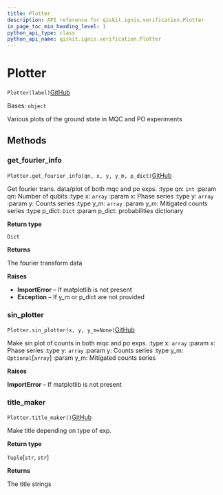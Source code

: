 ```yaml
---
title: Plotter
description: API reference for qiskit.ignis.verification.Plotter
in_page_toc_min_heading_level: 1
python_api_type: class
python_api_name: qiskit.ignis.verification.Plotter
---
```


# Plotter

<span id="qiskit.ignis.verification.Plotter" />

`Plotter(label)`[GitHub](https://github.com/qiskit-community/qiskit-ignis/tree/stable/0.7/qiskit/ignis/verification/entanglement/analysis.py "view source code")

Bases: `object`

Various plots of the ground state in MQC and PO experiments

## Methods

### get\_fourier\_info

<span id="qiskit.ignis.verification.Plotter.get_fourier_info" />

`Plotter.get_fourier_info(qn, x, y, y_m, p_dict)`[GitHub](https://github.com/qiskit-community/qiskit-ignis/tree/stable/0.7/qiskit/ignis/verification/entanglement/analysis.py "view source code")

Get fourier trans. data/plot of both mqc and po exps. :type qn: `int` :param qn: Number of qubits :type x: `array` :param x: Phase series :type y: `array` :param y: Counts series :type y\_m: `array` :param y\_m: Mitigated counts series :type p\_dict: `Dict` :param p\_dict: probabilities dictionary

**Return type**

`Dict`

**Returns**

The fourier transform data

**Raises**

*   **ImportError** – If matplotlib is not present
*   **Exception** – If y\_m or p\_dict are not provided

### sin\_plotter

<span id="qiskit.ignis.verification.Plotter.sin_plotter" />

`Plotter.sin_plotter(x, y, y_m=None)`[GitHub](https://github.com/qiskit-community/qiskit-ignis/tree/stable/0.7/qiskit/ignis/verification/entanglement/analysis.py "view source code")

Make sin plot of counts in both mqc and po exps. :type x: `array` :param x: Phase series :type y: `array` :param y: Counts series :type y\_m: `Optional`\[`array`] :param y\_m: Mitigated counts series

**Raises**

**ImportError** – If matplotlib is not present

### title\_maker

<span id="qiskit.ignis.verification.Plotter.title_maker" />

`Plotter.title_maker()`[GitHub](https://github.com/qiskit-community/qiskit-ignis/tree/stable/0.7/qiskit/ignis/verification/entanglement/analysis.py "view source code")

Make title depending on type of exp.

**Return type**

`Tuple`\[`str`, `str`]

**Returns**

The title strings

